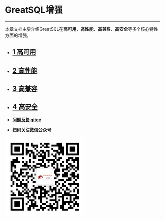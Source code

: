 # GreatSQL增强
---

本章文档主要介绍GreatSQL在**高可用**、**高性能**、**高兼容**、**高安全**等多个核心特性方面的增强。

- ## [1 高可用](./5-2-ha.md)
- ## [2 高性能](./5-1-highperf.md)
- ## [3 高兼容](./5-3-easyuse.md)
- ## [4 高安全](./5-4-security.md)

- **[问题反馈 gitee](https://gitee.com/GreatSQL/GreatSQL-Manual/issues)**

- **扫码关注微信公众号**

![greatsql-wx](../greatsql-wx.jpg)
